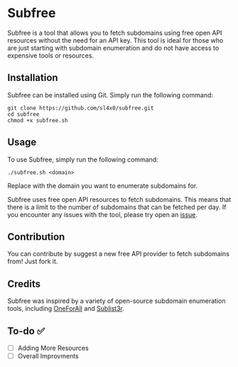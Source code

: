 # Subfree

Subfree is a tool that allows you to fetch subdomains using free open API resources without the need for an API key. This tool is ideal for those who are just starting with subdomain enumeration and do not have access to expensive tools or resources.

## Installation

Subfree can be installed using Git. Simply run the following command:

```console
git clone https://github.com/sl4x0/subfree.git
cd subfree
chmod +x subfree.sh
```

## Usage

To use Subfree, simply run the following command:

```console
./subfree.sh <domain>
```

Replace <domain> with the domain you want to enumerate subdomains for.

Subfree uses free open API resources to fetch subdomains. This means that there is a limit to the number of subdomains that can be fetched per day. 
If you encounter any issues with the tool, please try open an [issue](https://github.com/sl4x0/subfree/issues).

## Contribution
You can contribute by suggest a new free API provider to fetch subdomains from! Just fork it.

## Credits

Subfree was inspired by a variety of open-source subdomain enumeration tools, including [OneForAll](https://github.com/shmilylty/OneForAll) and [Sublist3r](https://github.com/aboul3la/Sublist3r).

## To-do ✅
- [ ] Adding More Resources
- [ ] Overall Improvments
